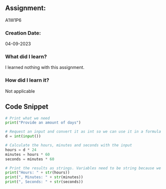 ## Assignment:
A1W1P6

### Creation Date:
04-09-2023

### What did I learn?
I learned nothing with this assignment.

### How did I learn it?
Not applicable

## Code Snippet
```python
# Print what we need
print("Provide an amount of days")

# Request an input and convert it as int so we can use it in a formula
d = int(input())

# Calculate the hours, minutes and seconds with the input
hours = d * 24
minutes = hours * 60
seconds = minutes * 60

# Print the results as strings. Variables need to be string because we otherwhise concatenate an integer to a string
print("Hours: " + str(hours))
print(", Minutes: " + str(minutes))
print(", Seconds: " + str(seconds))
```
